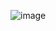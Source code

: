 ![image](https://user-images.githubusercontent.com/32138653/118269851-46442380-b4d0-11eb-998b-721829b4db1b.png)

